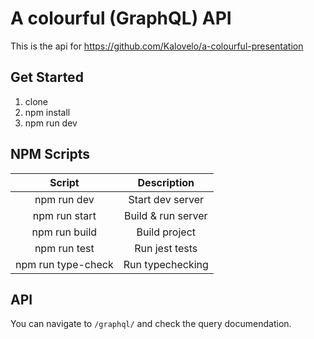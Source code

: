 # A colourful (GraphQL) API

This is the api for https://github.com/Kalovelo/a-colourful-presentation

## Get Started

1. clone
2. npm install
3. npm run dev

## NPM Scripts

|       Script       |    Description     |
| :----------------: | :----------------: |
|    npm run dev     |  Start dev server  |
|   npm run start    | Build & run server |
|   npm run build    |   Build project    |
|    npm run test    |   Run jest tests   |
| npm run type-check |  Run typechecking  |

## API

You can navigate to `/graphql/` and check the query documendation.